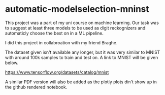 # automatic-modelselection-mninst

This project was a part of my uni course on machine learning. Our task was to suggest at least three models to be used as digit reckognizers and automaticly choose the best on in a ML pipeline. 

I did this project in collabroation with my friend Braghe. 

The dataset given isn't available any longer, but it was very similar to MNIST with around 100k samples to train and test on. A link to MNIST will be given below.

https://www.tensorflow.org/datasets/catalog/mnist

A similar PDF version will also be added as the plotly plots din't show up in the github rendered notebook. 
